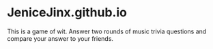 # JeniceJinx.github.io

This is a game of wit.  Answer two rounds of music trivia questions and compare your answer to your friends.

